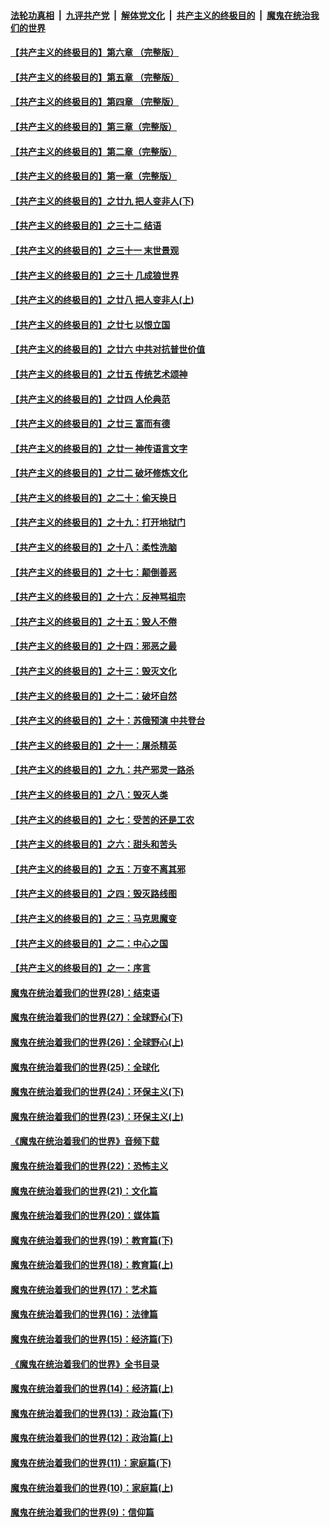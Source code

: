 ####  [法轮功真相](../../../../basic/blob/master/README.md?t=12311801) &nbsp;|&nbsp; [九评共产党](../../../../9ping.md/blob/master/README.md?t=12311801) &nbsp;|&nbsp; [解体党文化](../../../../jtdwh.md/blob/master/README.md?t=12311801)  &nbsp;|&nbsp; [共产主义的终极目的](../../../../gczydzjmd.md/blob/master/README.md?t=12311801) &nbsp;|&nbsp; [魔鬼在统治我们的世界](../../../../mgztzwmdsj.md/blob/master/README.md?t=12311801) 

#### [【共产主义的终极目的】第六章 （完整版）](../pages/nsc422/n11428913.md?t=12311801) 

#### [【共产主义的终极目的】第五章 （完整版）](../pages/nsc422/n11428912.md?t=12311801) 

#### [【共产主义的终极目的】第四章 （完整版）](../pages/nsc422/n11428907.md?t=12311801) 

#### [【共产主义的终极目的】第三章（完整版）](../pages/nsc422/n11428848.md?t=12311801) 

#### [【共产主义的终极目的】第二章（完整版）](../pages/nsc422/n11428831.md?t=12311801) 

#### [【共产主义的终极目的】第一章（完整版）](../pages/nsc422/n11417651.md?t=12311801) 

#### [【共产主义的终极目的】之廿九 把人变非人(下)](../pages/nsc422/n11344140.md?t=12311801) 

#### [【共产主义的终极目的】之三十二 结语](../pages/nsc422/n11360535.md?t=12311801) 

#### [【共产主义的终极目的】之三十一 末世景观](../pages/nsc422/n11351129.md?t=12311801) 

#### [【共产主义的终极目的】之三十 几成狼世界](../pages/nsc422/n11348280.md?t=12311801) 

#### [【共产主义的终极目的】之廿八 把人变非人(上)](../pages/nsc422/n11340492.md?t=12311801) 

#### [【共产主义的终极目的】之廿七 以恨立国](../pages/nsc422/n11336944.md?t=12311801) 

#### [【共产主义的终极目的】之廿六 中共对抗普世价值](../pages/nsc422/n11324785.md?t=12311801) 

#### [【共产主义的终极目的】之廿五 传统艺术颂神](../pages/nsc422/n11296396.md?t=12311801) 

#### [【共产主义的终极目的】之廿四 人伦典范](../pages/nsc422/n11296397.md?t=12311801) 

#### [【共产主义的终极目的】之廿三 富而有德](../pages/nsc422/n11283598.md?t=12311801) 

#### [【共产主义的终极目的】之廿一 神传语言文字](../pages/nsc422/n11263265.md?t=12311801) 

#### [【共产主义的终极目的】之廿二 破坏修炼文化](../pages/nsc422/n11245728.md?t=12311801) 

#### [【共产主义的终极目的】之二十：偷天换日](../pages/nsc422/n11238846.md?t=12311801) 

#### [【共产主义的终极目的】之十九：打开地狱门](../pages/nsc422/n11206376.md?t=12311801) 

#### [【共产主义的终极目的】之十八：柔性洗脑](../pages/nsc422/n11199994.md?t=12311801) 

#### [【共产主义的终极目的】之十七：颠倒善恶](../pages/nsc422/n11179782.md?t=12311801) 

#### [【共产主义的终极目的】之十六：反神骂祖宗](../pages/nsc422/n11166798.md?t=12311801) 

#### [【共产主义的终极目的】之十五：毁人不倦](../pages/nsc422/n11166792.md?t=12311801) 

#### [【共产主义的终极目的】之十四：邪恶之最](../pages/nsc422/n11150249.md?t=12311801) 

#### [【共产主义的终极目的】之十三：毁灭文化](../pages/nsc422/n11135227.md?t=12311801) 

#### [【共产主义的终极目的】之十二：破坏自然](../pages/nsc422/n11135214.md?t=12311801) 

#### [【共产主义的终极目的】之十：苏俄预演 中共登台](../pages/nsc422/n11118424.md?t=12311801) 

#### [【共产主义的终极目的】之十一：屠杀精英](../pages/nsc422/n11118442.md?t=12311801) 

#### [【共产主义的终极目的】之九：共产邪灵一路杀](../pages/nsc422/n11114139.md?t=12311801) 

#### [【共产主义的终极目的】之八：毁灭人类](../pages/nsc422/n11108503.md?t=12311801) 

#### [【共产主义的终极目的】之七：受苦的还是工农](../pages/nsc422/n11101809.md?t=12311801) 

#### [【共产主义的终极目的】之六：甜头和苦头](../pages/nsc422/n11096971.md?t=12311801) 

#### [【共产主义的终极目的】之五：万变不离其邪](../pages/nsc422/n11091285.md?t=12311801) 

#### [【共产主义的终极目的】之四：毁灭路线图](../pages/nsc422/n11086284.md?t=12311801) 

#### [【共产主义的终极目的】之三：马克思魔变](../pages/nsc422/n11061941.md?t=12311801) 

#### [【共产主义的终极目的】之二：中心之国](../pages/nsc422/n11047728.md?t=12311801) 

#### [【共产主义的终极目的】之一：序言](../pages/nsc422/n11086077.md?t=12311801) 

#### [魔鬼在统治着我们的世界(28)：结束语](../pages/nsc422/n10936246.md?t=12311801) 

#### [魔鬼在统治着我们的世界(27)：全球野心(下)](../pages/nsc422/n10928319.md?t=12311801) 

#### [魔鬼在统治着我们的世界(26)：全球野心(上)](../pages/nsc422/n10900318.md?t=12311801) 

#### [魔鬼在统治着我们的世界(25)：全球化](../pages/nsc422/n10788205.md?t=12311801) 

#### [魔鬼在统治着我们的世界(24)：环保主义(下)](../pages/nsc422/n10695307.md?t=12311801) 

#### [魔鬼在统治着我们的世界(23)：环保主义(上)](../pages/nsc422/n10688613.md?t=12311801) 

#### [《魔鬼在统治着我们的世界》音频下载](../pages/nsc422/n10635553.md?t=12311801) 

#### [魔鬼在统治着我们的世界(22)：恐怖主义](../pages/nsc422/n10614727.md?t=12311801) 

#### [魔鬼在统治着我们的世界(21)：文化篇](../pages/nsc422/n10597706.md?t=12311801) 

#### [魔鬼在统治着我们的世界(20)：媒体篇](../pages/nsc422/n10586579.md?t=12311801) 

#### [魔鬼在统治着我们的世界(19)：教育篇(下)](../pages/nsc422/n10564808.md?t=12311801) 

#### [魔鬼在统治着我们的世界(18)：教育篇(上)](../pages/nsc422/n10526970.md?t=12311801) 

#### [魔鬼在统治着我们的世界(17)：艺术篇](../pages/nsc422/n10499093.md?t=12311801) 

#### [魔鬼在统治着我们的世界(16)：法律篇](../pages/nsc422/n10485969.md?t=12311801) 

#### [魔鬼在统治着我们的世界(15)：经济篇(下)](../pages/nsc422/n10469975.md?t=12311801) 

#### [《魔鬼在统治着我们的世界》全书目录](../pages/nsc422/n10464261.md?t=12311801) 

#### [魔鬼在统治着我们的世界(14)：经济篇(上)](../pages/nsc422/n10457370.md?t=12311801) 

#### [魔鬼在统治着我们的世界(13)：政治篇(下)](../pages/nsc422/n10448270.md?t=12311801) 

#### [魔鬼在统治着我们的世界(12)：政治篇(上)](../pages/nsc422/n10444576.md?t=12311801) 

#### [魔鬼在统治着我们的世界(11)：家庭篇(下)](../pages/nsc422/n10440961.md?t=12311801) 

#### [魔鬼在统治着我们的世界(10)：家庭篇(上)](../pages/nsc422/n10435448.md?t=12311801) 

#### [魔鬼在统治着我们的世界(9)：信仰篇](../pages/nsc422/n10432159.md?t=12311801) 

